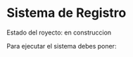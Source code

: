 <h1>Sistema de Registro</h1>

Estado del royecto: en construccion

Para ejecutar el sistema debes poner:
